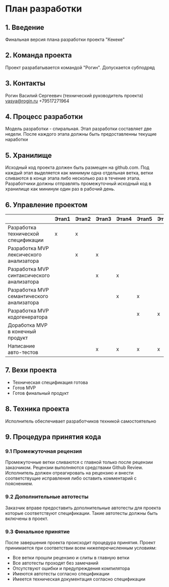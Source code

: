 # План разработки

## 1. Введение

Финальная версия плана разработки проекта "Кекеке"

## 2. Команда проекта

Проект разрабатывается командой "Рогин". Допускается субподряд

## 3. Контакты

Рогин Василий Сергеевич (технический руководитель проекта) vasya@rogin.ru +79517271964

## 4. Процесс разработки

Модель разработки - спиральная. Этап разработки составляет две недели. После каждого этапа должны быть предоставленны текущие наработки

## 5. Хранилище

Исходный код проекта должен быть размещен на github.com. Под каждый этап выделяется как минимум одна отдельная ветка, ветки сливаются в конце этапа либо несколько раз в течение этапа. Разработчики должны отправлять промежуточный исходный код в хранилище как мининум один раз в рабочий день.

## 6. Управление проектом

|                                            | Этап1 | Этап2 | Этап3 | Этап4 | Этап5 | Этап6 | Этап5 | Этап6 | Этап7 | Этап8 |
| ------------------------------------------ | ----- | ----- | ----- | ----- | ----- | ----- | ----- | ----- | ----- | ----- |
| Разработка технической спецификации        | x     | x     |
| Разработка MVP лексического анализатора    |       | x     | x     |
| Разработка MVP синтаксического анализатора |       |       | x     | x     |
| Разработка MVP семантического анализатора  |       |       |       | x     | x     |
| Разработка MVP кодогенератора              |       |       |       |       | x     | x     |       |
| Доработка MVP в конечный продукт           |       |       |       |       |       |       | x     | x     | x     |
| Написание авто-тестов                      |       |       | x     | x     | x     | x     | x     | x     | x     | x     |

## 7. Вехи проекта

- Техническая спецификация готова
- Готов MVP
- Готов финальный продукт

## 8. Техника проекта

Исполнитель обеспечивает разработчиков техникой самостоятельно

## 9. Процедура принятия кода

### 9.1 Промежуточная рецензия

Промежуточные ветки сливаются с главной только после рецензии заказчиком. Рецензии выполняются средствами Github Review. Исполнитель должен отреагировать на рецензию и внести соответствущие исправления либо оставить комментарий с пояснением.

### 9.2 Дополнительные автотесты

Заказчик вправе предоставить дополнительные автотесты для проекта которые соответствуют спецификации. Такие автотесты должны быть включены в проект.

### 9.3 Финальное принятие

После завершения проекта происходит процедура принятия. Проект принимается при соответствии всем нижеперечисленным условиям:

- Все ветки прошли рецензию и слиты в главную ветки
- Все автотесты проходят без замечаний
- Отсутствуют ошибки и предупреждения компилятора
- Имеются автотесты согласно спецификации
- Имеется техническая документация согласно спецификации

